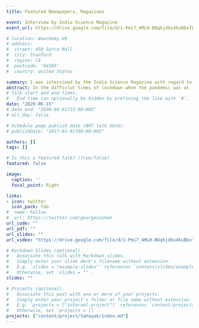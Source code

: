 ```yaml
---
title: Featured Newapapers, Magazines

event: Interview by India Science Magazine
event_url: https://drive.google.com/file/d/1-Pmi7_4MLH-BOqkjdbs4kuBbxTKdYNbn/view?usp=drivesdk

# location: Wowchemy HQ
# address:
#  street: 450 Serra Mall
#  city: Stanford
#  region: CA
#  postcode: '94305'
#  country: United States

summary: I was interviewd by the India Science Magazine with regard to the Sahayak Robot which was developed to aid doctors and nurses in treating COVID affected patients.
abstract: In the difficlut times of lockdown when the pandemic was at its peak, converted a hospital trolley into an automated robot that can be wirelessly controlled. Such a robot can be used by the hospital staff to deliver food packets and medicines to the Covid-19 patients and maintain a safe distance. The robot is also equipped with a display screen, camera, and a speaker which can be used by the doctors for video communication with the patients. The robot is being currently tested at AIIMS Nagpur to serve coronavirus patients. This was achieved in a span of just 9 days and hence gained a lot of attention on the social media. This interview is on the same lines about how the idea originated and the way we actually made it happen. 
# Talk start and end times.
#   End time can optionally be hidden by prefixing the line with `#`.
date: "2020-06-15"
# date_end: "2030-06-01T15:00:00Z"
# all_day: false

# Schedule page publish date (NOT talk date).
# publishDate: "2017-01-01T00:00:00Z"

authors: []
tags: []

# Is this a featured talk? (true/false)
featured: false

image:
  caption: ''
  focal_point: Right

links:
- icon: twitter
  icon_pack: fab
#  name: Follow
#  url: https://twitter.com/georgecushen
url_code: ""
url_pdf: ""
url_slides: ""
url_video: "https://drive.google.com/file/d/1-Pmi7_4MLH-BOqkjdbs4kuBbxTKdYNbn/view?usp=drivesdk"

# Markdown Slides (optional).
#   Associate this talk with Markdown slides.
#   Simply enter your slide deck's filename without extension.
#   E.g. `slides = "example-slides"` references `content/slides/example-slides.md`.
#   Otherwise, set `slides = ""`.
slides: ""

# Projects (optional).
#   Associate this post with one or more of your projects.
#   Simply enter your project's folder or file name without extension.
#   E.g. `projects = ["internal-project"]` references `content/project/deep-learning/index.md`.
#   Otherwise, set `projects = []`.
projects: ["content/project/Sahayak/index.md"]
---
```


